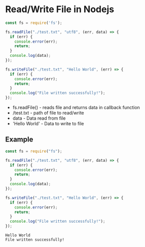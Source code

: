 # Read/Write File in Nodejs

```javascript
const fs = require('fs');

fs.readFile("./test.txt", "utf8", (err, data) => {
  if (err) {
    console.error(err);
    return;
  }
  console.log(data);
});

fs.writeFile("./test.txt", "Hello World", (err) => {
  if (err) {
    console.error(err);
    return;
  }
  console.log("File written successfully!");
});

```
- fs.readFile() - reads file and returns data in callback function
- /test.txt - path of file to read/write
- data - Data read from file
- 'Hello World' - Data to write to file

## Example
```javascript
const fs = require("fs");

fs.readFile("./test.txt", "utf8", (err, data) => {
  if (err) {
    console.error(err);
    return;
  }
  console.log(data);
});

fs.writeFile("./test.txt", "Hello World", (err) => {
  if (err) {
    console.error(err);
    return;
  }
  console.log("File written successfully!");
});
```
```
Hello World
File written successfully!
```



